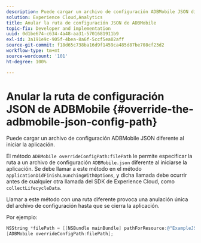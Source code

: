 ```yaml
---
description: Puede cargar un archivo de configuración ADBMobile JSON diferente al iniciar la aplicación.
solution: Experience Cloud,Analytics
title: Anular la ruta de configuración JSON de ADBMobile
topic-fix: Developer and implementation
uuid: 0d1be674-c634-4a48-aa31-5701681911b9
exl-id: 3a191e9c-905f-4bea-8a6f-5ccf5ea02aff
source-git-commit: f18d65c738ba16d9f1459ca485d87be708cf23d2
workflow-type: tm+mt
source-wordcount: '101'
ht-degree: 100%

---
```


# Anular la ruta de configuración JSON de ADBMobile {#override-the-adbmobile-json-config-path}

Puede cargar un archivo de configuración ADBMobile JSON diferente al iniciar la aplicación.

El método `ADBMobile overrideConfigPath:filePath` le permite especificar la ruta a un archivo de configuración `ADBMobile.json` diferente al iniciarse la aplicación. Se debe llamar a este método en el método `applicationDidFinishLaunchingWithOptions`, y dicha llamada debe ocurrir antes de cualquier otra llamada del SDK de Experience Cloud, como `collectLifecycleData`.

Llamar a este método con una ruta diferente provoca una anulación única del archivo de configuración hasta que se cierra la aplicación.

Por ejemplo:

```objective-c
NSString *filePath = [[NSBundle mainBundle] pathForResource:@"ExampleJSONFile" ofType:@"json"]; 
[ADBMobile overrideConfigPath:filePath];
```
